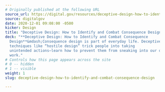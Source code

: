 ```yaml
---
# Originally published at the following URL
source_url: https://digital.gov/resources/deceptive-design-how-to-identify-and-combat-consequence-design/
source: digitalgov
date: 2020-12-01 09:08:00 -0500
kicker: Design
title: "Deceptive Design: How to Identify and Combat Consequence Design"
deck: "**Deceptive Design: How to Identify and Combat Consequence
  Design**&mdash;Consequence design is part of everyday life. Deceptive
  techniques like “hostile design” trick people into taking
  unintended actions—learn how to prevent them from sneaking into our design
  work."
# Controls how this page appears across the site
# 0 -- hidden
# 1 -- visible
weight: 1
slug: deceptive-design-how-to-identify-and-combat-consequence-design

---
```

